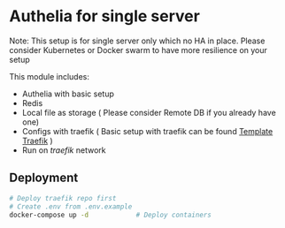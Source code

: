 # Authelia for single server

Note: This setup is for single server only which no HA in place. Please consider Kubernetes or Docker swarm to have more resilience on your setup

This module includes:

- Authelia with basic setup
- Redis
- Local file as storage ( Please consider Remote DB if you already have one)
- Configs with traefik ( Basic setup with traefik can be found [Template Traefik](https://github.com/owl-king/template-traefik) )
- Run on *traefik* network

## Deployment

```bash
# Deploy traefik repo first
# Create .env from .env.example
docker-compose up -d 			# Deploy containers
```
